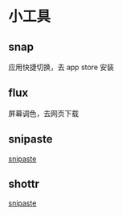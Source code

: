 # 小工具

## snap

应用快捷切换，去 app store 安装

## flux

屏幕调色，去网页下载

## snipaste

[snipaste](https://www.snipaste.com/)

## shottr

[snipaste](https://shottr.cc/?ref=appinn.com)

